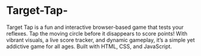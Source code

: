 # Target-Tap-
Target Tap is a fun and interactive browser-based game that tests your reflexes. Tap the moving circle before it disappears to score points! With vibrant visuals, a live score tracker, and dynamic gameplay, it’s a simple yet addictive game for all ages. Built with HTML, CSS, and JavaScript.
